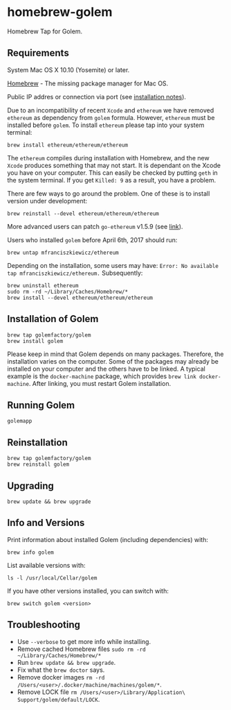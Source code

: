 homebrew-golem
=================

Homebrew Tap for Golem.

## Requirements
System Mac OS X 10.10 (Yosemite) or later.

[Homebrew](https://brew.sh/) - The missing package manager for Mac OS.

Public IP addres or connection via port (see [installation notes](https://github.com/golemfactory/golem/wiki/Installation)).



Due to an incompatibility of recent `Xcode` and `ethereum` we have removed `ethereum` as dependency from `golem` formula.
However, `ethereum` must be installed before `golem`. To install `ethereum` please tap into your system terminal:
```
brew install ethereum/ethereum/ethereum
```

The `ethereum` compiles during installation with Homebrew, and the new `Xcode` produces something that may not start. 
It is dependant on the Xcode you have on your computer. This can easily be checked by putting `geth` in the system terminal. 
If you get `Killed: 9` as a result, you have a problem.

There are few ways to go around the problem. One of these is to install version under development:
```
brew reinstall --devel ethereum/ethereum/ethereum
```
More advanced users can patch `go-ethereum` v1.5.9 (see [link](https://github.com/golang/go/issues/19734)).

Users who installed `golem` before April 6th, 2017 should run:
```
brew untap mfranciszkiewicz/ethereum
```
Depending on the installation, some users may have: `Error: No available tap mfranciszkiewicz/ethereum.` Subsequently:
```
brew uninstall ethereum
sudo rm -rd ~/Library/Caches/Homebrew/*
brew install --devel ethereum/ethereum/ethereum
```

## Installation of Golem
```
brew tap golemfactory/golem
brew install golem
```
Please keep in mind that Golem depends on many packages. Therefore, the installation varies on the computer. Some of the packages may already be installed on your computer and the others have to be linked. A typical example is the `docker-machine` package, which provides `brew link docker-machine`. After linking, you must restart Golem installation.


## Running Golem
```
golemapp
```


## Reinstallation
```
brew tap golemfactory/golem
brew reinstall golem
```


## Upgrading
```
brew update && brew upgrade
```


## Info and Versions
Print information about installed Golem (including dependencies) with:
```
brew info golem
```

List available versions with:
```
ls -l /usr/local/Cellar/golem
```

If you have other versions installed, you can switch with:
```
brew switch golem <version>
```


## Troubleshooting

* Use `--verbose` to get more info while installing.
* Remove cached Homebrew files `sudo rm -rd ~/Library/Caches/Homebrew/*`
* Run `brew update && brew upgrade`.
* Fix what the `brew doctor` says.
* Remove docker images `rm -rd /Users/<user>/.docker/machine/machines/golem/*`.
* Remove LOCK file `rm /Users/<user>/Library/Application\ Support/golem/default/LOCK`.

